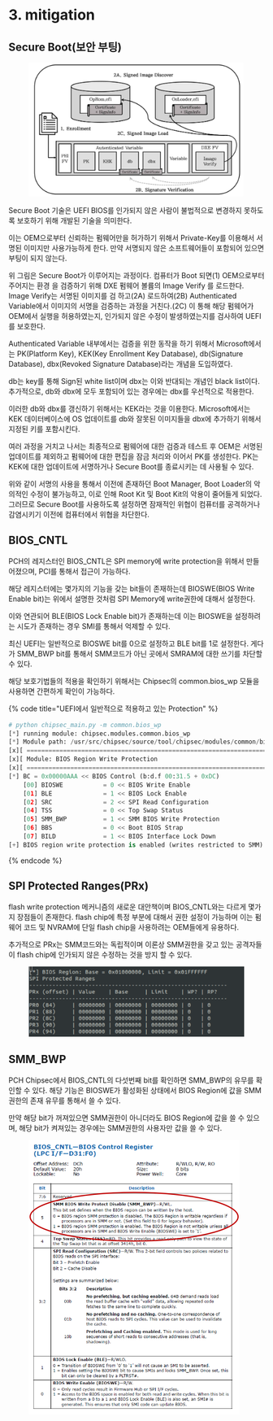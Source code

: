 # 3. mitigation

## Secure Boot(보안 부팅)

<figure><img src="../.gitbook/assets/image (42).png" alt=""><figcaption></figcaption></figure>

Secure Boot 기술은 UEFI BIOS를 인가되지 않은 사람이 불법적으로 변경하지 못하도록 보호하기 위해 개발된 기술을 의미한다.

이는 OEM으로부터 신뢰하는 펌웨어만을 허가하기 위해서 Private-Key를 이용해서 서명된 이미지만 사용가능하게 한다. 만약 서명되지 않은 소프트웨어들이 포함되어 있으면 부팅이 되지 않는다.

위 그림은 Secure Boot가 이루어지는 과정이다. 컴퓨터가 Boot 되면(1) OEM으로부터 주어지는 환경 을 검증하기 위해 DXE 펌웨어 볼륨의 Image Verify 를 로드한다. Image Verify는 서명된 이미지를 검 하고(2A) 로드하여(2B) Authenticated Variable에서 이미지의 서명을 검증하는 과정을 거친다.(2C) 이 통해 해당 펌웨어가 OEM에서 실행을 허용하였는지, 인가되지 않은 수정이 발생하였는지를 검사하여 UEFI를 보호한다.

Authenticated Variable 내부에서는 검증을 위한 동작을 하기 위해서 Microsoft에서는 PK(Platform Key), KEK(Key Enrollment Key Database), db(Signature Database), dbx(Revoked Signature Database)라는 개념을 도입하였다.

db는 key를 통해 Sign된 white list이며 dbx는 이와 반대되는 개념인 black list이다. 추가적으로, db와 dbx에 모두 포함되어 있는 경우에는 dbx를 우선적으로 적용한다.

이러한 db와 dbx를 갱신하기 위해서는 KEK라는 것을 이용한다. Microsoft에서는 KEK 데이터베이스에 OS 업데이트를 db와 잘못된 이미지들을 dbx에 추가하기 위해서 지정된 키를 포함시킨다.

여러 과정을 거치고 나서는 최종적으로 펌웨어에 대한 검증과 테스트 후 OEM은 서명된 업데이트를 제외하고 펌웨어에 대한 편집을 잠금 처리와 이어서 PK를 생성한다. PK는 KEK에 대한 업데이트에 서명하거나 Secure Boot를 종료시키는 데 사용될 수 있다.

위와 같이 서명의 사용을 통해서 이전에 존재하던 Boot Manager, Boot Loader의 악의적인 수정이 불가능하고, 이로 인해 Root Kit 및 Boot Kit의 악용이 줄어들게 되었다. 그러므로 Secure Boot를 사용하도록 설정하면 잠재적인 위협이 컴퓨터를 공격하거나 감염시키기 이전에 컴퓨터에서 위협을 차단한다.

## BIOS\_CNTL

PCH의 레지스터인 BIOS\_CNTL은 SPI memory에 write protection을 위해서 만들어졌으며, PCI를 통해서 접근이 가능하다.

해당 레지스터에는 몇가지의 기능을 갖는 bit들이 존재하는데 BIOSWE(BIOS Write Enable bit)는 위에서 설명한 것처럼 SPI Memory에 write권한에 대해서 설정한다.

이와 연관되어 BLE(BIOS Lock Enable bit)가 존재하는데 이는 BIOSWE을 설정하려는 시도가 존재하는 경우 SMI를 통해서 억제할 수 있다.

최신 UEFI는 일반적으로 BIOSWE bit를 0으로 설정하고 BLE bit를 1로 설정한다. 게다가 SMM\_BWP bit를 통해서 SMM코드가 아닌 곳에서 SMRAM에 대한 쓰기를 차단할 수 있다.

해당 보호기법들의 적용을 확인하기 위해서는 Chipsec의 common.bios\_wp 모듈을 사용하면 간편하게 확인이 가능하다.

{% code title="UEFI에서 일반적으로 적용하고 있는 Protection" %}
```python
# python chipsec_main.py -m common.bios_wp
[*] running module: chipsec.modules.common.bios_wp
[*] Module path: /usr/src/chipsec/source/tool/chipsec/modules/common/bios_wp.pyc
[x][ =======================================================================
[x][ Module: BIOS Region Write Protection
[x][ =======================================================================
[*] BC = 0x00000AAA << BIOS Control (b:d.f 00:31.5 + 0xDC)
    [00] BIOSWE           = 0 << BIOS Write Enable
    [01] BLE              = 1 << BIOS Lock Enable
    [02] SRC              = 2 << SPI Read Configuration
    [04] TSS              = 0 << Top Swap Status
    [05] SMM_BWP          = 1 << SMM BIOS Write Protection
    [06] BBS              = 0 << Boot BIOS Strap
    [07] BILD             = 1 << BIOS Interface Lock Down
[+] BIOS region write protection is enabled (writes restricted to SMM)
```
{% endcode %}

## SPI Protected Ranges(PRx)

flash write protection 메커니즘의 새로운 대안책이며 BIOS\_CNTL와는 다르게 몇가지 장점들이 존재한다. flash chip에 특정 부분에 대해서 권한 설정이 가능하며 이는 펌웨어 코드 및 NVRAM에 단일 flash chip을 사용하려는 OEM들에게 유용하다.

추가적으로 PRx는 SMM코드와는 독립적이며 이론상 SMM권한을 갖고 있는 공격자들이 flash chip에 인가되지 않은 수정하는 것을 방지 할 수 있다.

<figure><img src="../.gitbook/assets/image (4).png" alt=""><figcaption></figcaption></figure>

## SMM\_BWP

PCH Chipsec에서 BIOS\_CNTL의 다섯번째 bit를 확인하면 SMM\_BWP의 유무를 확인할 수 있다. 해당 기능은 BIOSWE가 활성화된 상태에서 BIOS Region에 값을 SMM 권한의 존재 유무를 통해서 쓸 수 있다.

만약 해당 bit가 꺼져있으면 SMM권한이 아니더라도 BIOS Region에 값을 쓸 수 있으며, 해당 bit가 켜져있는 경우에는 SMM권한의 사용자만 값을 쓸 수 있다.

<figure><img src="../.gitbook/assets/image (40).png" alt=""><figcaption></figcaption></figure>
